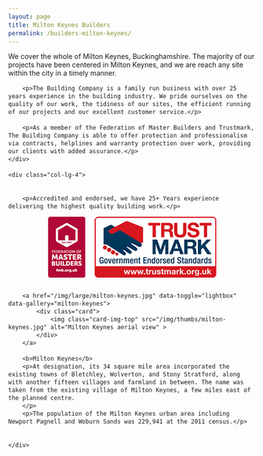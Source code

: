 ```yaml
---
layout: page
title: Milton Keynes Builders
permalink: /builders-milton-keynes/
---
```


<div class="row">
    <div class="col-lg-8">
        <p>We cover the whole of Milton Keynes, Buckinghamshire. The majority of our projects have been centered in Milton Keynes, and we are reach any site within the city in a timely manner.</p>
        
        <p>The Building Company is a family run business with over 25 years experience in the building industry. We pride ourselves on the quality of our work, the tidiness of our sites, the efficient running of our projects and our excellent customer service.</p>

        <p>As a member of the Federation of Master Builders and Trustmark, The Building Company is able to offer protection and professionalism via contracts, helplines and warranty protection over work, providing our clients with added assurance.</p>
    </div>

    <div class="col-lg-4">


        <p>Accredited and endorsed, we have 25+ Years experience delivering the highest quality building work.</p>

<div class="col-10 offset-1 col-lg-10 offset-lg-1 col-xl-8 offset-xl-2">
<a href="http://www.trustmark.org.uk/company-details?OrganisationPublicId=1193232&amp;id=12930">
<img src="/img/accreditations.png" class="img-fluid" style="    text-align: center;
    margin: auto;
    display: block;
   margin-bottom:2em;
    }"></a>
   </div>

 
        <a href="/img/large/milton-keynes.jpg" data-toggle="lightbox" data-gallery="milton-keynes">
            <div class="card">
                <img class="card-img-top" src="/img/thumbs/milton-keynes.jpg" alt="Milton Keynes aerial view" >
            </div>
        </a>

        <b>Milton Keynes</b>
        <p>At designation, its 34 square mile area incorporated the existing towns of Bletchley, Wolverton, and Stony Stratford, along with another fifteen villages and farmland in between. The name was taken from the existing village of Milton Keynes, a few miles east of the planned centre. 
        </p>
        <p>The population of the Milton Keynes urban area including Newport Pagnell and Woburn Sands was 229,941 at the 2011 census.</p>
        

    </div>
</div>